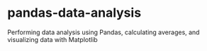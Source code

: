 # pandas-data-analysis
Performing data analysis using Pandas, calculating averages, and visualizing data with Matplotlib
